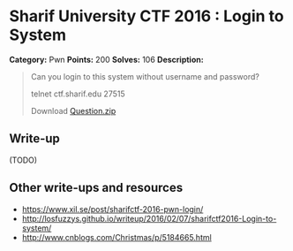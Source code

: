 # Sharif University CTF 2016 : Login to System

**Category:** Pwn
**Points:** 200
**Solves:** 106
**Description:**

> Can you login to this system without username and password?
>
> telnet ctf.sharif.edu 27515
>
> Download [Question.zip](./Question.zip)


## Write-up

(TODO)

## Other write-ups and resources

* <https://www.xil.se/post/sharifctf-2016-pwn-login/>
* <http://losfuzzys.github.io/writeup/2016/02/07/sharifctf2016-Login-to-system/>
* <http://www.cnblogs.com/Christmas/p/5184665.html>
